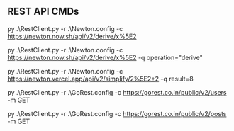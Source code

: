 ## REST API CMDs

py .\RestClient.py -r .\Newton.config -c https://newton.now.sh/api/v2/derive/x%5E2

py .\RestClient.py -r .\Newton.config -c https://newton.now.sh/api/v2/derive/x%5E2 -q operation="derive"

py .\RestClient.py -r .\Newton.config -c https://newton.vercel.app/api/v2/simplify/2%5E2+2 -q result=8




py .\RestClient.py -r .\GoRest.config -c https://gorest.co.in/public/v2/users -m GET

py .\RestClient.py -r .\GoRest.config -c https://gorest.co.in/public/v2/posts -m GET
